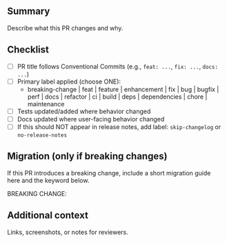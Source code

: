 <!--
Thank you for your contribution! Please fill out the sections below.
This project uses Conventional Commits and auto-generated release notes.
-->

## Summary

Describe what this PR changes and why.

## Checklist

- [ ] PR title follows Conventional Commits (e.g., `feat: ...`, `fix: ...`, `docs: ...`)
- [ ] Primary label applied (choose ONE):
  - breaking-change | feat | feature | enhancement | fix | bug | bugfix | perf | docs | refactor | ci | build | deps | dependencies | chore | maintenance
- [ ] Tests updated/added where behavior changed
- [ ] Docs updated where user-facing behavior changed
- [ ] If this should NOT appear in release notes, add label: `skip-changelog` or `no-release-notes`

## Migration (only if breaking changes)

If this PR introduces a breaking change, include a short migration guide here and the keyword below.

BREAKING CHANGE: <describe what changed and how to migrate>

## Additional context

Links, screenshots, or notes for reviewers.
